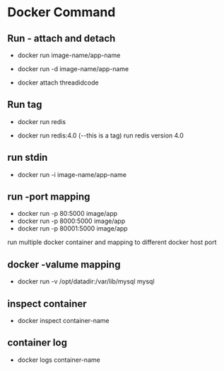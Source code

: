 # Docker Command

## Run - attach and detach
* docker run image-name/app-name

* docker run -d image-name/app-name

* docker attach threadidcode


## Run tag

* docker run redis

* docker run redis:4.0  (--this is a tag)
run redis version 4.0

## run stdin
* docker run -i image-name/app-name


## run -port mapping
* docker run -p 80:5000 image/app
* docker run -p 8000:5000 image/app
* docker run -p 80001:5000 image/app

run multiple docker container and mapping to different docker host port

## docker -valume mapping 
* docker run -v /opt/datadir:/var/lib/mysql mysql


## inspect container

* docker inspect container-name

## container log

* docker logs container-name










